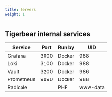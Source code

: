 ```yaml
---
title: Servers
weight: 1
---
```




Tigerbear internal services
---------------------------

| Service          | Port | Run by   | UID      |
|------------------|------|----------|----------|
| Grafana          | 3000 | Docker   | 988      |
| Loki             | 3100 | Docker   | 988      |
| Vault            | 3200 | Docker   | 986      |
| Prometheus       | 9090 | Docker   | 988      |
| Radicale         |      | PHP      | www-data |


